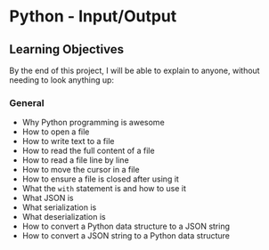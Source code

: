 # Python - Input/Output

## Learning Objectives

By the end of this project, I will be able to explain to anyone, without needing to look anything up:

### General
- Why Python programming is awesome
- How to open a file
- How to write text to a file
- How to read the full content of a file
- How to read a file line by line
- How to move the cursor in a file
- How to ensure a file is closed after using it
- What the `with` statement is and how to use it
- What JSON is
- What serialization is
- What deserialization is
- How to convert a Python data structure to a JSON string
- How to convert a JSON string to a Python data structure
